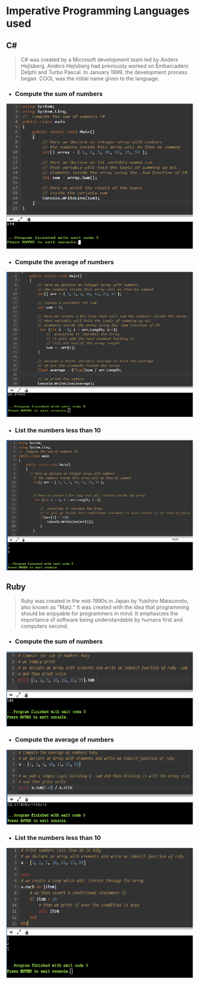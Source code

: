 # **Imperative Programming Languages used**

## **C#**
>C# was created by a Microsoft development team led by Anders Hejlsberg. Anders Hejlsberg had previously worked on Embarcadero Delphi and Turbo Pascal. In January 1999, the development process began. COOL was the initial name given to the language.

- ### **Compute the sum of numbers**

![](Imperative%20Screenshots/Sum.png)

- ### **Compute the average of numbers**

![](Imperative%20Screenshots/Average.png)

- ### **List the numbers less than 10**

![](Imperative%20Screenshots/lessTen.png)

## **Ruby**

>Ruby was created in the mid-1990s in Japan by Yukihiro Matsumoto, also known as "Matz." It was created with the idea that programming should be enjoyable for programmers in mind. It emphasizes the importance of software being understandable by humans first and computers second.


- ### **Compute the sum of numbers**

![](Imperative%20Screenshots/RubySum.png)

- ### **Compute the average of numbers**

![](Imperative%20Screenshots/RubyAverage.png)

- ### **List the numbers less than 10**

![](Imperative%20Screenshots/lessTenRuby.png)

